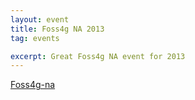 ```yaml
---
layout: event
title: Foss4g NA 2013
tag: events

excerpt: Great Foss4g NA event for 2013
---
```

 
[Foss4g-na](http://foss4g-na.org/)

